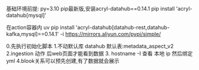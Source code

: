 基础环境前提:
py=3.10
pip最新版,安装acryl-datahub==0.14.1
pip install 'acryl-datahub[mysql]' 

在action容器内 uv pip install 'acryl-datahub[datahub-rest,datahub-kafka,mysql]==0.14.1' -i https://mirrors.aliyun.com/pypi/simple/

0.先执行初始化脚本
1.不动默认库 datahub 默认表:metadata_aspect_v2
2.ingestion 动作 后web页面才能看到数据 
3. hostname -I 查看 本地 ip 然后绑定  yml
4.blook关系可以预先创建,有了数据就会展示
